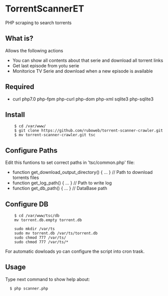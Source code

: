 # TorrentScannerET
PHP scraping to search torrents

## What is?
Allows the following actions
 - You can show all contents about that serie and download all torrent links
 - Get last episode from yotu serie
 - Monitorice TV Serie and download when a new episode is available

## Required
 * curl php7.0 php-fpm php-curl php-dom php-xml sqlite3 php-sqlite3

## Install
```
	$ cd /var/www/
	$ git clone https://github.com/ruboweb/torrent-scanner-crawler.git
	$ mv torrent-scanner-crawler.git tsc
```

## Configure Paths
Edit this funtions to set correct paths in 'tsc/common.php' file:
 * function get_download_output_directory() { ... } // Path to download torrents files
 * function get_log_path() { ... } // Path to write log
 * function get_db_path() { ... } // DataBase path

## Configure DB
```
	$ cd /var/www/tsc/db
	mv torrent.db.empty torrent.db
	
	sudo mkdir /var/ts
	sudo mv torrent.db /var/ts/torrent.db
	sudo chmod 777 /var/ts/
	sudo chmod 777 /var/ts/*
```	

For automatic dowloads yo can configure the script into cron trask.

## Usage
Type next command to show help about:
```
  $ php scanner.php
```
